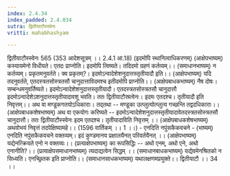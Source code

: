 ```yaml
---
index: 2.4.34
index_padded: 2.4.034
sutra: द्वितीयाटौस्स्वेनः
vritti: mahabhashyam

---
```

 द्वितीयाटौस्स्वेनः 565 (353 आदेशसूत्रम् ।। 2.4.1 आ.18) (इदमोपि स्थानित्वाधिकरणम्) (आक्षेपभाष्यम्) कस्यायमेनो विधीयते। एतदः प्राप्नोति। इदमोपि त्विष्यते। तदिदमो ग्रहणं कर्तव्यम्।। (समाधानभाष्यम्) न कर्तव्यम्। प्रकृतमनुवर्तते। क्व प्रकृतम्?। इदमोऽन्वादेशेशनुदात्तस्तृतीयादौ इति।। (आक्षेपभाष्यम्) यदि तदनुवर्तते, एतदस्त्रतसोस्त्रतसौ चानुदात्ताविदमश्च इतीदमोपि प्राप्नोति।। (आक्षेपबाधकभाष्यम्) नैष दोषः। सम्बन्धमनुवर्तिष्यते। इदमोऽन्वादेशेशनुदात्तस्तृतीयादौ। एतदस्त्रतसोस्त्रतसौ चानुदात्तौ इदमोऽन्वादेशेऽशनुदात्तस्तृतीयादावशू भवति। ततः द्वितीयाटौस्रत्वेनः। इदमः एतदश्च। तृतीयादौ इति निवृत्तम्।। अथ वा मण्डूकगतयोऽधिकाराः। तद्तथा -- मण्डूका उत्प्लुत्योत्प्लुत्य गच्छन्ति तद्वदधिकाराः।। (आक्षेपबाधकशेषभाष्यम्) अथ वा एकयोगः करिष्यते -- इदमोऽन्वादेशेशनुदात्तस्तृतीयादावेतदस्त्रतसोस्त्रतसौ चानुदात्तौ। ततः द्वितीयाटौस्स्वेनः इदम एतदश्च। तृतीयादाविति निवृत्तम् ।। (आक्षेपबाधकशेषभाष्यम्) अथवोभयं निवृत्तं तदपेक्षिष्यामहे।। (1596 वार्तिकम् ।। 1 ।।) - एनदिति नपुंसकैकवचने - (भाष्यम्) एनदिति नपुंसकैकवचने वक्तव्यम्। इदं कुण्डमानय प्रक्षालयैनत् परिवर्तयैनत् ।। (आक्षेपभाष्यम्) यद्येनत्क्रियते एनो न वक्तव्यः।। (प्रत्याक्षेपभाष्यम्) का रूपसिद्धिः -- अथो एनम्, अथो एने, अथो एनानीति?।। (प्रत्याक्षेपसमाधानभाष्यम्) त्यदाद्यत्वेन सिद्धम् ।। (समाधानबाधकभाष्यम्) यद्येवमेनश्रितको न सिध्यति। एनच्छ्रितक इति प्राप्नोति।। (समाधानसाधकभाष्यम्) यथालक्षणमप्रयुक्ते।। द्वितीयाटौ ।। 34 ।। 